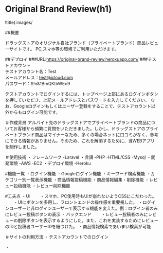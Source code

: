 # Original Brand Review(h1)
!title(.images/

##概要  

ドラッグストアのオリジナル自社ブランド（プライベートブランド）商品レビューサイトです。
PC,スマホ等の環境でご利用いただけます。  

##デプロイ
###URL:https://original-brand-review.herokuapp.com/
###テストアカウント  
テストアカウント名：Test  
メールアドレス：test@icloud.com  
パスワード：S!n&1BmQKtbWEo9  

テストアカウントでログインするには、トップページ上部にあるログインボタンを押していただき、上記メールアドレスとパスワードを入力してください。
なお、Googleログインもしくはユーザー登録をすることで、テストアカウント以外からもログイン可能です。

＃作成背景
アルバイト先のドラッグストアでプライベートブランドの商品についてお客様から頻繁に質問をいただきました。しかし、ドラッグストアのプライベートブランド商品はマイナーなため、多くの場合ネットに口コミがなく、参考にできる情報がありません。そのため、これを解消するために、当WEBアプリを制作しました。

＃使用技術
・フレームワーク
-Laravel
・言語
-PHP
-HTML/CSS
-Mysql
・開発環境
-AWS
 -EC2
 ・デプロイ環境
-Heroku
 
 
 #機能一覧
 ・ログイン機能
 ・Googleログイン機能
 ・キーワード検索機能
 ・カテゴリー別一覧表示機能
 ・商品情報投稿機能
 ・商品情報編集・削除機能
 ・レビュー投稿機能
 ・レビュー削除機能
 
 #工夫点
 ・UI
 　　・スマホ、PC使用時もUIが崩れないようCSSにこだわった。
 　　・UIにボタンを多用し、フロントエンドの操作感を重要視した。
  ・ログインユーザーと非ログインユーザーで表示する機能を変えた。例：ログイン者のみにレビュー投稿ボタンの表示
 ・バックエンド
 　　・レビュー投稿者のみにレビューの削除ボタンを表示するようにした。また、これを実装するためにレビューのIDと投稿者ユーザーIDを紐づけた。
  ・商品情報検索であいまい検索が可能
  
 
 
 
 ＃サイトの利用方法
 ・テストアカウントでのログイン
 
 ・
 
 
